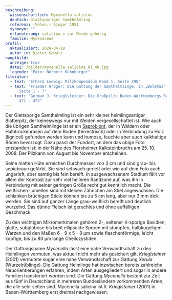 ```yaml
---
beschreibung:
  wissenschaftlich: Mycenella salicina
  deutsch: Glattsporiger Samthelmling
  referenz: (Velen.) Singer 1951
  synonym: ""
  erlaeuterung: salicina = zur Weide gehörig
  familie: Mycenaceae
profil:
  aktualisiert: 2024-04-19
  autor_in: Dieter Gewalt
hauptbild:
  anzeige: true
  datei: /bilder/mycenella_salicina_01_nk.jpg
  legende: "Foto: Norbert Kühnberger"
literatur:
  - text: "Erhard Ludwig: Pilzkompendium Band 1, Seite 395"
  - text: "Frieder Gröger: Die Gattung der Samthelmlinge, in „Boletus“ Heft 1-1996,
      Seite 1 - 7"
  - text: "German J. Krieglsteiner: Die Großpilze Baden-Württembergs Band 3, Seite
      471 - 472"
---
```

Der Glattsporige Samthelmling ist ein sehr kleiner helmlingsartiger Blätterpilz, der keineswegs nur mit Weiden vergesellschaftet ist. Wie auch die übrigen Samthelmlinge ist er ein [Saprobiont](Saprobiont "Glossar"), der in Wäldern oder Halbtrockenrasen auf dem Boden (terrestrisch) oder in Verbindung zu Holz (lignicol) gefunden werden kann und humose, feuchte aber auch kalkhaltige Böden bevorzugt. Dazu passt der Fundort, an dem das obige Foto entstanden ist: in der Nähe des Flörsheimer Kalksteinbruchs am 25. 10. 2008. Der Pilzkann von August bis November erscheinen.

Seine matten Hüte erreichen Durchmesser von 3 cm und sind grau- bis sepiabraun gefärbt. Sie sind schwach gerieft oder wie auf dem Foto auch ungerieft, aber samtig bis fein bereift. In ausgewachsenem Stadium fällt vor allem der Kontrast zur sehr viel helleren Randzone auf, was ihn in Verbindung mit seiner geringen Größe recht gut kenntlich macht.  Die weißlichen Lamellen sind mit kleinen Zähnchen am Stiel angewachsen. Die schlanken brüchigen Stiele können bis zu 5 cm lang, aber nur 3 mm dick werden. Sie sind auf ganzer Länge grau-weißlich bereift und deutlich wurzelnd. Das dünne Fleisch ist geruchlos und ohne auffälligen Geschmack.

Zu den wichtigen Mikromerkmalen gehören 2-, seltener 4-sporige Basidien, glatte, subglobose bis breit ellipsoide Sporen mit stumpfen, halbkugeligen Warzen und den Maßen 6 - 9 x 5 - 8 µm sowie flaschenförmige, leicht kopfige, bis zu 80 µm lange Cheilozystiden.

Der Gattungsname *Mycenella* lässt eine nahe Verwandtschaft zu den Helmlingen vermuten, was aktuell nicht mehr als gesichert gilt. *Krieglsteiner* (2001) vermutete sogar eine nahe Verwandtschaft zur Gattung *Xerula* (Wurzelrüblinge). Die Gattung Helmlinge hat inzwischen bereits zahlreiche Neuorientierungen erfahren, indem Arten ausgegliedert und sogar in andere Familien transferiert worden sind.  Die Gattung *Mycenella* besteht zur Zeit aus fünf in Deutschland in mehreren Bundesländern vorkommenden Arten, die alle sehr selten sind. Mycenella salicina ist lt. *Krieglsteiner* (2001) in Baden-Württemberg erst dreimal nachgewiesen.